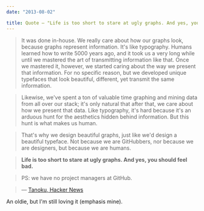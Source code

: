 ```yaml
---
date: "2013-08-02"

title: Quote — "Life is too short to stare at ugly graphs. And yes, you should feel bad."
---
```


> It was done in-house. We really care about how our graphs look, because graphs represent information. It's like typography. Humans learned how to write 5000 years ago, and it took us a very long while until we mastered the art of transmitting information like that. Once we mastered it, however, we started caring about the way we present that information. For no specific reason, but we developed unique typefaces that look beautiful, different, yet transmit the same information.

> Likewise, we've spent a ton of valuable time graphing and mining data from all over our stack; it's only natural that after that, we care about how we present that data. Like typography, it's hard because it's an arduous hunt for the aesthetics hidden behind information. But this hunt is what makes us human.

> That's why we design beautiful graphs, just like we'd design a beautiful typeface. Not because we are GitHubbers, nor because we are designers, but because we are humans.

> **Life is too short to stare at ugly graphs. And yes, you should feel bad.**

> PS: we have no project managers at GitHub.

> — [Tanoku, Hacker News](https://news.ycombinator.com/item?id=4480876)

An oldie, but I'm still loving it (emphasis mine).
